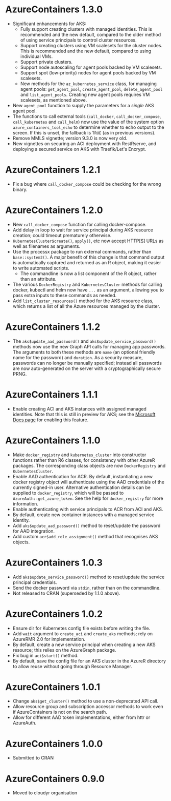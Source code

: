 # AzureContainers 1.3.0

- Significant enhancements for AKS:
  - Fully support creating clusters with managed identities. This is recommended and the new default, compared to the older method of using service principals to control cluster resources.
  - Support creating clusters using VM scalesets for the cluster nodes. This is recommended and the new default, compared to using individual VMs.
  - Support private clusters.
  - Support node autoscaling for agent pools backed by VM scalesets.
  - Support spot (low-priority) nodes for agent pools backed by VM scalesets.
  - New methods for the `az_kubernetes_service` class, for managing agent pools: `get_agent_pool`, `create_agent_pool`, `delete_agent_pool` and `list_agent_pools`. Creating new agent pools requires VM scalesets, as mentioned above.
- New `agent_pool` function to supply the parameters for a _single_ AKS agent pool.
- The functions to call external tools (`call_docker`, `call_docker_compose`, `call_kubernetes` and `call_helm`) now use the value of the system option `azure_containers_tool_echo` to determine whether to echo output to the screen. If this is unset, the fallback is `TRUE` (as in previous versions).
- Remove MMLS vignette; version 9.3.0 is now very old.
- New vignettes on securing an ACI deployment with RestRserve, and deploying a secured service on AKS with Traefik/Let's Encrypt. 

# AzureContainers 1.2.1

- Fix a bug where `call_docker_compose` could be checking for the wrong binary.

# AzureContainers 1.2.0

- New `call_docker_compose` function for calling docker-compose.
- Add delay in loop to wait for service principal during AKS resource creation; could timeout prematurely otherwise.
- `KubernetesCluster$create()`, `apply()`, etc now accept HTTP\[S\] URLs as well as filenames as arguments.
- Use the processx package to run external commands, rather than `base::system2()`. A major benefit of this change is that command output is automatically captured and returned as an R object, making it easier to write automated scripts.
  - The commandline is now a list component of the R object, rather than an attribute.
- The various `DockerRegistry` and `KubernetesCluster` methods for calling docker, kubectl and helm now have `...` as an argument, allowing you to pass extra inputs to these commands as needed.
- Add `list_cluster_resources()` method for the AKS resource class, which returns a list of all the Azure resources managed by the cluster.

# AzureContainers 1.1.2

* The `aks$update_aad_password()` and `aks$update_service_password()` methods now use the new Graph API calls for managing app passwords. The arguments to both these methods are `name` (an optional friendly name for the password) and `duration`. As a security measure, passwords can no longer be manually specified; instead all passwords are now auto-generated on the server with a cryptographically secure PRNG.

# AzureContainers 1.1.1

* Enable creating ACI and AKS instances with assigned managed identities. Note that this is still in preview for AKS; see the [Microsoft Docs page](https://docs.microsoft.com/en-us/azure/aks/use-managed-identity) for enabling this feature.

# AzureContainers 1.1.0

* Make `docker_registry` and `kubernetes_cluster` into constructor functions rather than R6 classes, for consistency with other AzureR packages. The corresponding class objects are now `DockerRegistry` and `KubernetesCluster`.
* Enable AAD authentication for ACR. By default, instantiating a new docker registry object will authenticate using the AAD credentials of the currently signed-in user. Alternative authentication details can be supplied to `docker_registry`, which will be passed to `AzureAuth::get_azure_token`. See the help for `docker_registry` for more information.
* Enable authenticating with service principals to ACR from ACI and AKS.
* By default, create new container instances with a managed service identity.
* Add `aks$update_aad_password()` method to reset/update the password for AAD integration.
* Add custom `acr$add_role_assignment()` method that recognises AKS objects.

# AzureContainers 1.0.3

* Add `aks$update_service_password()` method to reset/update the service principal credentials.
* Send the docker password via `stdin`, rather than on the commandline.
* Not released to CRAN (superseded by 1.1.0 above).

# AzureContainers 1.0.2

* Ensure dir for Kubernetes config file exists before writing the file.
* Add `wait` argument to `create_aci` and `create_aks` methods; rely on AzureRMR 2.0 for implementation.
* By default, create a new service principal when creating a new AKS resource; this relies on the AzureGraph package.
* Fix bug in `aci$start()` method.
* By default, save the config file for an AKS cluster in the AzureR directory to allow reuse without going through Resource Manager.

# AzureContainers 1.0.1

* Change `aks$get_cluster()` method to use a non-deprecated API call.
* Allow resource group and subscription accessor methods to work even if AzureContainers is not on the search path.
* Allow for different AAD token implementations, either from httr or AzureAuth.

# AzureContainers 1.0.0

* Submitted to CRAN

# AzureContainers 0.9.0

* Moved to cloudyr organisation
